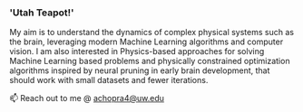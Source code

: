 ### 'Utah Teapot!'
My aim is to understand the dynamics of complex physical systems such as the brain, leveraging modern Machine Learning algorithms and computer vision. I am also interested in Physics-based approaches for solving Machine Learning based problems and physically constrained optimization algorithms inspired by neural pruning in early brain development, that should work with small datasets and fewer iterations.

📫 Reach out to me @ achopra4@uw.edu
